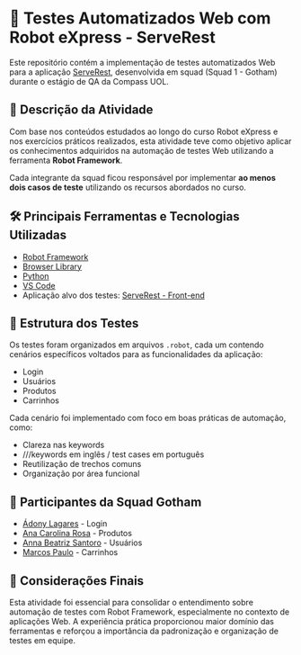 # 🧪 Testes Automatizados Web com Robot eXpress - ServeRest

Este repositório contém a implementação de testes automatizados Web para a aplicação [ServeRest](https://compassuolfront.serverest.dev/), desenvolvida em squad (Squad 1 - Gotham) durante o estágio de QA da Compass UOL.

## 📌 Descrição da Atividade

Com base nos conteúdos estudados ao longo do curso Robot eXpress e nos exercícios práticos realizados, esta atividade teve como objetivo aplicar os conhecimentos adquiridos na automação de testes Web utilizando a ferramenta **Robot Framework**.

Cada integrante da squad ficou responsável por implementar **ao menos dois casos de teste** utilizando os recursos abordados no curso.

## 🛠️ Principais Ferramentas e Tecnologias Utilizadas

- [Robot Framework](https://robotframework.org/)
- [Browser Library](https://github.com/MarketSquare/robotframework-browser)
- [Python](https://www.python.org/)
- [VS Code](https://code.visualstudio.com/)
- Aplicação alvo dos testes: [ServeRest - Front-end](https://compassuolfront.serverest.dev/)

## 🧪 Estrutura dos Testes

Os testes foram organizados em arquivos `.robot`, cada um contendo cenários específicos voltados para as funcionalidades da aplicação:

- Login
- Usuários
- Produtos
- Carrinhos

Cada cenário foi implementado com foco em boas práticas de automação, como:

- Clareza nas keywords
- ///keywords em inglês / test cases em português
- Reutilização de trechos comuns
- Organização por área funcional

## 👥 Participantes da Squad Gotham

- [Ádony Lagares](https://github.com/adony-lagares) - Login
- [Ana Carolina Rosa](https://github.com/CacauRosa) - Produtos
- [Anna Beatriz Santoro](https://github.com/annasantoro-glitch) - Usuários
- [Marcos Paulo](https://github.com/Marcosdev03) - Carrinhos

## 📄 Considerações Finais

Esta atividade foi essencial para consolidar o entendimento sobre automação de testes com Robot Framework, especialmente no contexto de aplicações Web. A experiência prática proporcionou maior domínio das ferramentas e reforçou a importância da padronização e organização de testes em equipe.

